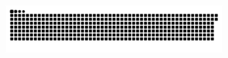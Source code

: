 <picture>
  <source media="(prefers-color-scheme: dark)" srcset="https://raw.githubusercontent.com/MarineHakobyan/MarineHakobyan/4bce69df3cf7f6da8d464e485efa91e3e5491e45/github-contribution-grid-snake-dark.svg" />
  <source media="(prefers-color-scheme: light)" srcset="https://raw.githubusercontent.com/MarineHakobyan/MarineHakobyan/4bce69df3cf7f6da8d464e485efa91e3e5491e45/github-contribution-grid-snake.svg" />
  <img alt="github-snake" src="https://raw.githubusercontent.com/MarineHakobyan/MarineHakobyan/4bce69df3cf7f6da8d464e485efa91e3e5491e45/github-contribution-grid-snake-dark.svg" />
</picture>
